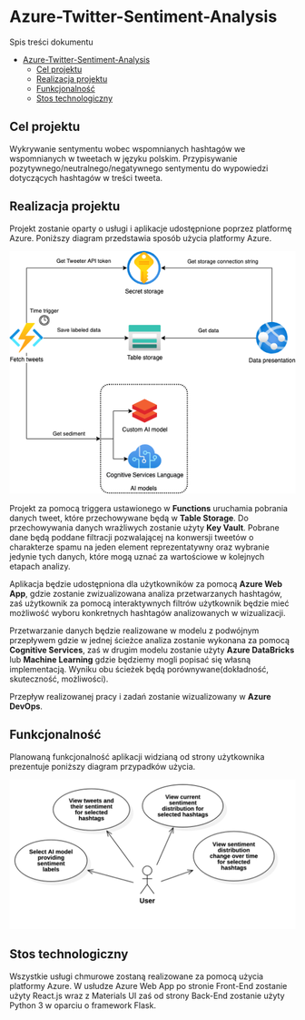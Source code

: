 # Azure-Twitter-Sentiment-Analysis

Spis treści dokumentu

- [Azure-Twitter-Sentiment-Analysis](#azure-twitter-sentiment-analysis)
  - [Cel projektu](#cel-projektu)
  - [Realizacja projektu](#realizacja-projektu)
  - [Funkcjonalność](#funkcjonalność)
  - [Stos technologiczny](#stos-technologiczny)

## Cel projektu

Wykrywanie sentymentu wobec wspomnianych hashtagów we wspomnianych w tweetach w języku polskim. Przypisywanie pozytywnego/neutralnego/negatywnego sentymentu do wypowiedzi dotyczących hashtagów w treści tweeta.

## Realizacja projektu

Projekt zostanie oparty o usługi i aplikacje udostępnione poprzez platformę Azure. Poniższy diagram przedstawia sposób użycia platformy Azure.

![architecture diagram](./documentation/resources/Inital_architecture_diagram.png)

Projekt za pomocą triggera ustawionego w **Functions** uruchamia pobrania danych tweet, które przechowywane będą w **Table Storage**. Do przechowywania danych wrażliwych zostanie użyty **Key Vault**. Pobrane dane będą poddane filtracji pozwalającej na konwersji tweetów o charakterze spamu na jeden element reprezentatywny oraz wybranie jedynie tych danych, które mogą uznać za wartościowe w kolejnych etapach analizy.

Aplikacja będzie udostępniona dla użytkowników za pomocą **Azure Web App**, gdzie zostanie zwizualizowana analiza przetwarzanych hashtagów, zaś użytkownik za pomocą interaktywnych filtrów użytkownik będzie mieć możliwość wyboru konkretnych hashtagów analizowanych w wizualizacji.

Przetwarzanie danych będzie realizowane w modelu z podwójnym przepływem gdzie w jednej ścieżce analiza zostanie wykonana za pomocą **Cognitive Services**, zaś w drugim modelu zostanie użyty **Azure DataBricks** lub **Machine Learning** gdzie będziemy mogli popisać się własną implementacją. Wyniku obu ścieżek będą porównywane(dokładność, skuteczność, możliwości).

Przepływ realizowanej pracy i zadań zostanie wizualizowany w **Azure DevOps**.

## Funkcjonalność

Planowaną funkcjonalność aplikacji widzianą od strony użytkownika prezentuje poniższy diagram przypadków użycia.

![diagram przypadków użycia aplikacji](./documentation/resources/Use_case_diagram.png)

## Stos technologiczny

Wszystkie usługi chmurowe zostaną realizowane za pomocą użycia platformy Azure. W usłudze Azure Web App po stronie Front-End zostanie użyty React.js wraz z Materials UI zaś od strony Back-End zostanie użyty Python 3 w oparciu o framework Flask.
